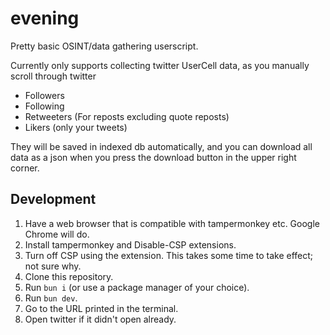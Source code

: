 # evening

Pretty basic OSINT/data gathering userscript.

Currently only supports collecting twitter UserCell data, as you manually scroll
through twitter

- Followers
- Following
- Retweeters (For reposts excluding quote reposts)
- Likers (only your tweets)

They will be saved in indexed db automatically, and you can download all data as
a json when you press the download button in the upper right corner.

## Development

1. Have a web browser that is compatible with tampermonkey etc. Google Chrome will do.
2. Install tampermonkey and Disable-CSP extensions.
3. Turn off CSP using the extension. This takes some time to take effect; not sure why.
4. Clone this repository.
5. Run `bun i` (or use a package manager of your choice).
6. Run `bun dev`.
7. Go to the URL printed in the terminal.
8. Open twitter if it didn't open already.
